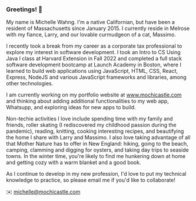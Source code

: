 ### Greetings! 👋

<!--
**mochicastle/mochicastle** is a ✨ _special_ ✨ repository because its `README.md` (this file) appears on your GitHub profile.

Here are some ideas to get you started:

- 🔭 I’m currently working on ...
- 🌱 I’m currently learning ...
- 👯 I’m looking to collaborate on ...
- 🤔 I’m looking for help with ...
- 💬 Ask me about ...
- 📫 How to reach me: ...
- 😄 Pronouns: ...
- ⚡ Fun fact: ...
-->

My name is Michelle Wahng. I'm a native Californian, but have been a resident of Massachusetts since January 2015. I currently reside in Melrose with my fiance, Larry, and our lovable curmudgeon of a cat, Massimo.

I recently took a break from my career as a corporate tax professional to explore my interest in software development. I took an Intro to CS Using Java I class at Harvard Extension in Fall 2022 and completed a full stack software development bootcamp at Launch Academy in Boston, where I learned to build web applications using JavaScript, HTML, CSS, React, Express, NodeJS and various JavaScript frameworks and libraries, among other technologies.

I am currently working on my portfolio website at www.mochicastle.com and thinking about adding additional functionalities to my web app, Whatsupp, and exploring ideas for new apps to build.

Non-techie activities I love include spending time with my family and friends, roller skating (I rediscovered my childhood passion during the pandemic), reading, knitting, cooking interesting recipes, and beautifying the home I share with Larry and Massimo. I also love taking advantage of all that Mother Nature has to offer in New England: hiking, going to the beach, camping, clamming and digging for oysters, and taking day trips to seaside towns. In the winter time, you're likely to find me hunkering down at home and getting cozy with a warm blanket and a good book.

As I continue to develop in my new profession, I'd love to put my technical knowledge to practice, so please email me if you'd like to collaborate!

:envelope: michelle@mochicastle.com
